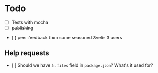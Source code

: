 # Todo

- [ ] Tests with mocha
- [ ] <strike>publishing</strike>
- [ ] peer feedback from some seasoned Svelte 3 users


## Help requests

- [ ] Should we have a `.files` field in `package.json`?  What's it used for?

 